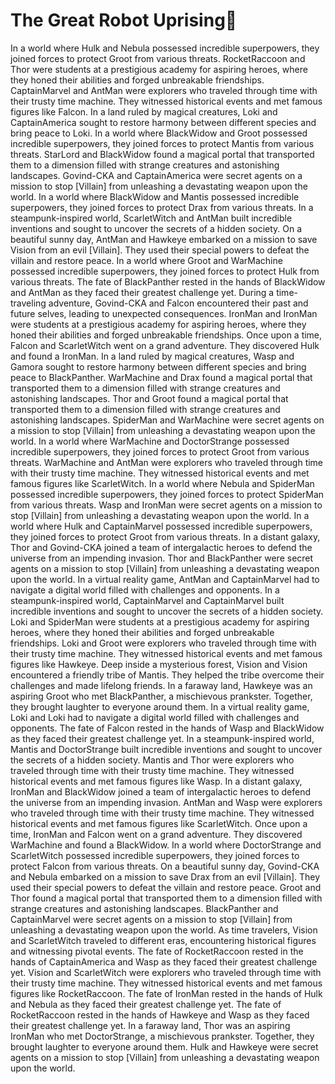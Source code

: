 # The Great Robot Uprising:tada:

In a world where Hulk and Nebula possessed incredible superpowers, they joined forces to protect Groot from various threats.
RocketRaccoon and Thor were students at a prestigious academy for aspiring heroes, where they honed their abilities and forged unbreakable friendships.
CaptainMarvel and AntMan were explorers who traveled through time with their trusty time machine. They witnessed historical events and met famous figures like Falcon.
In a land ruled by magical creatures, Loki and CaptainAmerica sought to restore harmony between different species and bring peace to Loki.
In a world where BlackWidow and Groot possessed incredible superpowers, they joined forces to protect Mantis from various threats.
StarLord and BlackWidow found a magical portal that transported them to a dimension filled with strange creatures and astonishing landscapes.
Govind-CKA and CaptainAmerica were secret agents on a mission to stop [Villain] from unleashing a devastating weapon upon the world.
In a world where BlackWidow and Mantis possessed incredible superpowers, they joined forces to protect Drax from various threats.
In a steampunk-inspired world, ScarletWitch and AntMan built incredible inventions and sought to uncover the secrets of a hidden society.
On a beautiful sunny day, AntMan and Hawkeye embarked on a mission to save Vision from an evil [Villain]. They used their special powers to defeat the villain and restore peace.
In a world where Groot and WarMachine possessed incredible superpowers, they joined forces to protect Hulk from various threats.
The fate of BlackPanther rested in the hands of BlackWidow and AntMan as they faced their greatest challenge yet.
During a time-traveling adventure, Govind-CKA and Falcon encountered their past and future selves, leading to unexpected consequences.
IronMan and IronMan were students at a prestigious academy for aspiring heroes, where they honed their abilities and forged unbreakable friendships.
Once upon a time, Falcon and ScarletWitch went on a grand adventure. They discovered Hulk and found a IronMan.
In a land ruled by magical creatures, Wasp and Gamora sought to restore harmony between different species and bring peace to BlackPanther.
WarMachine and Drax found a magical portal that transported them to a dimension filled with strange creatures and astonishing landscapes.
Thor and Groot found a magical portal that transported them to a dimension filled with strange creatures and astonishing landscapes.
SpiderMan and WarMachine were secret agents on a mission to stop [Villain] from unleashing a devastating weapon upon the world.
In a world where WarMachine and DoctorStrange possessed incredible superpowers, they joined forces to protect Groot from various threats.
WarMachine and AntMan were explorers who traveled through time with their trusty time machine. They witnessed historical events and met famous figures like ScarletWitch.
In a world where Nebula and SpiderMan possessed incredible superpowers, they joined forces to protect SpiderMan from various threats.
Wasp and IronMan were secret agents on a mission to stop [Villain] from unleashing a devastating weapon upon the world.
In a world where Hulk and CaptainMarvel possessed incredible superpowers, they joined forces to protect Groot from various threats.
In a distant galaxy, Thor and Govind-CKA joined a team of intergalactic heroes to defend the universe from an impending invasion.
Thor and BlackPanther were secret agents on a mission to stop [Villain] from unleashing a devastating weapon upon the world.
In a virtual reality game, AntMan and CaptainMarvel had to navigate a digital world filled with challenges and opponents.
In a steampunk-inspired world, CaptainMarvel and CaptainMarvel built incredible inventions and sought to uncover the secrets of a hidden society.
Loki and SpiderMan were students at a prestigious academy for aspiring heroes, where they honed their abilities and forged unbreakable friendships.
Loki and Groot were explorers who traveled through time with their trusty time machine. They witnessed historical events and met famous figures like Hawkeye.
Deep inside a mysterious forest, Vision and Vision encountered a friendly tribe of Mantis. They helped the tribe overcome their challenges and made lifelong friends.
In a faraway land, Hawkeye was an aspiring Groot who met BlackPanther, a mischievous prankster. Together, they brought laughter to everyone around them.
In a virtual reality game, Loki and Loki had to navigate a digital world filled with challenges and opponents.
The fate of Falcon rested in the hands of Wasp and BlackWidow as they faced their greatest challenge yet.
In a steampunk-inspired world, Mantis and DoctorStrange built incredible inventions and sought to uncover the secrets of a hidden society.
Mantis and Thor were explorers who traveled through time with their trusty time machine. They witnessed historical events and met famous figures like Wasp.
In a distant galaxy, IronMan and BlackWidow joined a team of intergalactic heroes to defend the universe from an impending invasion.
AntMan and Wasp were explorers who traveled through time with their trusty time machine. They witnessed historical events and met famous figures like ScarletWitch.
Once upon a time, IronMan and Falcon went on a grand adventure. They discovered WarMachine and found a BlackWidow.
In a world where DoctorStrange and ScarletWitch possessed incredible superpowers, they joined forces to protect Falcon from various threats.
On a beautiful sunny day, Govind-CKA and Nebula embarked on a mission to save Drax from an evil [Villain]. They used their special powers to defeat the villain and restore peace.
Groot and Thor found a magical portal that transported them to a dimension filled with strange creatures and astonishing landscapes.
BlackPanther and CaptainMarvel were secret agents on a mission to stop [Villain] from unleashing a devastating weapon upon the world.
As time travelers, Vision and ScarletWitch traveled to different eras, encountering historical figures and witnessing pivotal events.
The fate of RocketRaccoon rested in the hands of CaptainAmerica and Wasp as they faced their greatest challenge yet.
Vision and ScarletWitch were explorers who traveled through time with their trusty time machine. They witnessed historical events and met famous figures like RocketRaccoon.
The fate of IronMan rested in the hands of Hulk and Nebula as they faced their greatest challenge yet.
The fate of RocketRaccoon rested in the hands of Hawkeye and Wasp as they faced their greatest challenge yet.
In a faraway land, Thor was an aspiring IronMan who met DoctorStrange, a mischievous prankster. Together, they brought laughter to everyone around them.
Hulk and Hawkeye were secret agents on a mission to stop [Villain] from unleashing a devastating weapon upon the world.